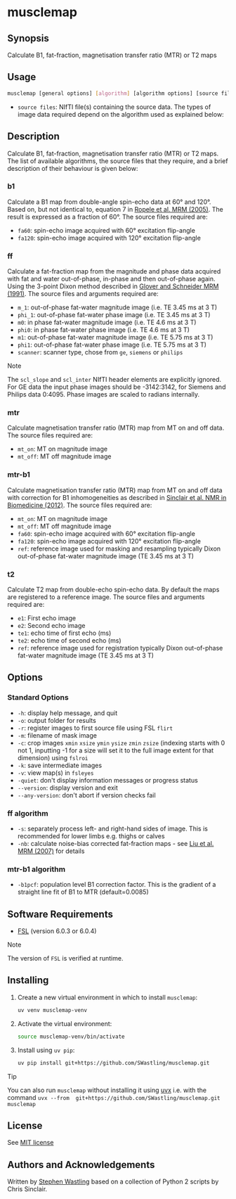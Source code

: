 # musclemap

## Synopsis
Calculate B1, fat-fraction, magnetisation transfer ratio (MTR) or T2 maps

## Usage

```bash
musclemap [general options] [algorithm] [algorithm options] [source files] 
```

- `source files`: NIfTI file(s) containing the source data. The types of image 
data required depend on the algorithm used as explained below:

## Description
Calculate B1, fat-fraction, magnetisation transfer ratio (MTR) or T2 maps. The 
list of available algorithms, the source files that they require, and a brief 
description of their behaviour is given below:

### b1
Calculate a B1 map from double-angle spin-echo data at 60&deg; and 
120&deg;. Based on, but not identical to, equation 7 in [Ropele et al. MRM 
(2005)](https://onlinelibrary.wiley.com/doi/full/10.1002/mrm.20310). The result 
is expressed as a fraction of 60&deg;. The source files required are:
- `fa60`: spin-echo image acquired with 60&deg; excitation flip-angle
- `fa120`: spin-echo image acquired with 120&deg; excitation flip-angle

### ff
Calculate a fat-fraction map from the magnitude and phase data 
acquired with fat and water out-of-phase, in-phase and then out-of-phase again. 
Using the 3-point Dixon method described in 
[Glover and Schneider MRM (1991)](https://onlinelibrary.wiley.com/doi/abs/10.1002/mrm.1910180211). 
The source files and arguments required are:
- `m_1`: out-of-phase fat-water magnitude image (i.e. TE 3.45 ms at 3 T)
- `phi_1`: out-of-phase fat-water phase image (i.e. TE 3.45 ms at 3 T)
- `m0`: in phase fat-water magnitude image (i.e. TE 4.6 ms at 3 T)
- `phi0`: in phase fat-water phase image (i.e. TE 4.6 ms at 3 T)
- `m1`: out-of-phase fat-water magnitude image (i.e. TE 5.75 ms at 3 T)
- `phi1`: out-of-phase fat-water phase image (i.e. TE 5.75 ms at 3 T)
- `scanner`: scanner type, chose from `ge`, `siemens` or `philips`

> [!NOTE] 
> The `scl_slope` and `scl_inter` NIfTI header elements are explicitly 
> ignored. For GE data the input phase images should be -3142:3142, for Siemens 
> and Philips data 0:4095. Phase images are scaled to radians internally.

### mtr
Calculate magnetisation transfer ratio (MTR) map from MT on and off data. 
The source files required are:
- `mt_on`: MT on magnitude image
- `mt_off`:  MT off magnitude image
    
### mtr-b1
Calculate magnetisation transfer ratio (MTR) map from MT on and off 
data with correction for B1 inhomogeneities as described in [Sinclair et al. NMR
in Biomedicine (2012)](https://analyticalsciencejournals.onlinelibrary.wiley.com/doi/10.1002/nbm.1744). 
The source files required are:
- `mt_on`: MT on magnitude image
- `mt_off`:  MT off magnitude image
- `fa60`: spin-echo image acquired with 60&deg; excitation flip-angle
- `fa120`: spin-echo image acquired with 120&deg; excitation flip-angle
- `ref`: reference image used for masking and resampling typically Dixon 
out-of-phase fat-water magnitude image (TE 3.45 ms at 3 T)

### t2
Calculate T2 map from double-echo spin-echo data. By default the maps are
registered to a reference image. The source files and arguments required are:
- `e1`: First echo image
- `e2`:  Second echo image
- `te1`: echo time of first echo (ms)
- `te2`: echo time of second echo (ms)
- `ref`: reference image used for registration typically Dixon out-of-phase 
fat-water magnitude image (TE 3.45 ms at 3 T)

## Options

### Standard Options
- `-h`: display help message, and quit
- `-o`: output folder for results
- `-r`: register images to first source file using FSL `flirt`
- `-m`: filename of mask image 
- `-c`: crop images `xmin` `xsize` `ymin` `ysize` `zmin` `zsize` 
(indexing starts with 0 not 1, inputting -1 for a size will set it to 
the full image extent for that dimension) using `fslroi`
- `-k`: save intermediate images     
- `-v`: view map(s) in `fsleyes`
- `-quiet`: don't display information messages or progress status
- `--version`: display version and exit
- `--any-version`: don't abort if version checks fail 

### ff  algorithm
- `-s`: separately process left- and right-hand sides of image. This is
recommended for lower limbs e.g. thighs or calves
- `-nb`: calculate noise-bias corrected fat-fraction maps - see [Liu et al. MRM 
(2007)](https://onlinelibrary.wiley.com/doi/full/10.1002/mrm.21301) for details  

### mtr-b1  algorithm
- `-b1pcf`: population level B1 correction factor. This is the gradient of a 
straight line fit of B1 to MTR (default=0.0085)

## Software Requirements

- [FSL](https://fsl.fmrib.ox.ac.uk/fsl/fslwiki/) (version 6.0.3 or 6.0.4)

> [!NOTE] 
> The version of `FSL` is verified at runtime.
## Installing
1. Create a new virtual environment in which to install `musclemap`:

    ```bash
    uv venv musclemap-venv
    ```
   
2. Activate the virtual environment:

    ```bash
    source musclemap-venv/bin/activate
    ```

4. Install using `uv pip`:
    ```bash
    uv pip install git+https://github.com/SWastling/musclemap.git
    ```
   
> [!TIP]
> You can also run `musclemap` without installing it using 
>[uvx](https://docs.astral.sh/uv/guides/tools/) i.e. with the command 
>`uvx --from  git+https://github.com/SWastling/musclemap.git musclemap`

## License
See [MIT license](./LICENSE)

## Authors and Acknowledgements
Written by [Stephen Wastling](mailto:stephen.wastling@nhs.net) based on a 
collection of Python 2 scripts by Chris Sinclair.  
